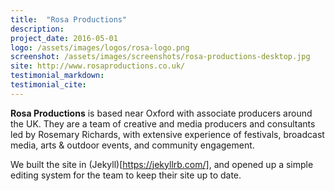 ```yaml
---
title:  "Rosa Productions"
description: 
project_date: 2016-05-01
logo: /assets/images/logos/rosa-logo.png
screenshot: /assets/images/screenshots/rosa-productions-desktop.jpg
site: http://www.rosaproductions.co.uk/
testimonial_markdown: 
testimonial_cite: 
---
```


**Rosa Productions** is based near Oxford with associate producers around the UK. They are a team of creative and media producers and consultants led by Rosemary Richards, with extensive experience of festivals, broadcast media, arts & outdoor events, and community engagement.  

We built the site in (Jekyll)[https://jekyllrb.com/], and opened up a simple editing system for the team to keep their site up to date.
